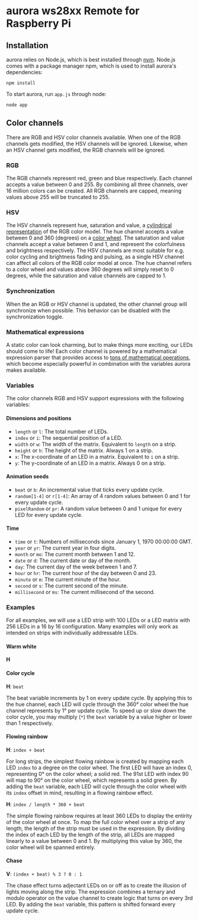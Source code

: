 # aurora ws28xx Remote for Raspberry Pi

## Installation
aurora relies on Node.js, which is best installed through [nvm](https://github.com/creationix/nvm). Node.js comes with a package manager npm, which is used to install aurora's dependencies:

`npm install`

To start aurora, run `app.js` through node:

`node app`

## Color channels
There are RGB and HSV color channels available. When one of the RGB channels gets modified, the HSV channels will be ignored. Likewise, when an HSV channel gets modified, the RGB channels will be ignored.

### RGB
The RGB channels represent red, green and blue respectively. Each channel accepts a value between 0 and 255. By combining all three channels, over 16 million colors can be created. All RGB channels are capped, meaning values above 255 will be truncated to 255.

### HSV
The HSV channels represent hue, saturation and value, a [cylindrical representation](http://i.imgur.com/iYzgRRI.png) of the RGB color model. The hue channel accepts a value between 0 and 360 (degrees) on a [color wheel](http://i.imgur.com/5UpyIGh.png). The saturation and value channels accept a value between 0 and 1, and represent the colorfulness and brightness respectively. The HSV channels are most suitable for e.g. color cycling and brightness fading and pulsing, as a single HSV channel can affect all colors of the RGB color model at once. The hue channel refers to a color wheel and values above 360 degrees will simply reset to 0 degrees, while the saturation and value channels are capped to 1.

### Synchronization
When the an RGB or HSV channel is updated, the other channel group will synchronize when possible. This behavior can be disabled with the synchronization toggle.

### Mathematical expressions
A static color can look charming, but to make things more exciting, our LEDs should come to life! Each color channel is powered by a mathematical expression parser that provides access to [tons of mathematical operations](http://mathjs.org/docs/expressions/syntax.html), which become especially powerful in combination with the variables aurora makes available.

### Variables
The color channels RGB and HSV support expressions with the following variables:

#### Dimensions and positions
* `length` or `l`: The total number of LEDs.
* `index` or `i`: The sequential position of a LED.
* `width` or `w`: The width of the matrix. Equivalent to `length` on a strip.
* `height` or `h`: The height of the matrix. Always 1 on a strip.
* `x`: The x-coordinate of an LED in a matrix. Equivalent to `i` on a strip.
* `y`: The y-coordinate of an LED in a matrix. Always 0 on a strip.

#### Animation seeds
* `beat` or `b`: An incremental value that ticks every update cycle.
* `random[1-4]` or `r[1-4]`: An array of 4 random values between 0 and 1 for every update cycle.
* `pixelRandom` or `pr`: A random value between 0 and 1 unique for every LED for every update cycle.

#### Time
* `time` or `t`: Numbers of milliseconds since January 1, 1970 00:00:00 GMT.
* `year` or `yr`: The current year in four digits.
* `month` or `mo`: The current month between 1 and 12.
* `date` or `d`: The current date or day of the month.
* `day`: The current day of the week between 1 and 7.
* `hour` or `hr`: The current hour of the day between 0 and 23.
* `minute` or `m`: The current minute of the hour.
* `second` or `s`: The current second of the minute.
* `millisecond` or `ms`: The current millisecond of the second.

### Examples
For all examples, we will use a LED strip with 100 LEDs or a LED matrix with 256 LEDs in a 16 by 16 configuration. Many examples will only work as intended on strips with individually addressable LEDs.

#### Warm white

**H**

#### Color cycle

**H**: `beat`

The beat variable increments by 1 on every update cycle. By applying this to the hue channel, each LED will cycle through the 360° color wheel the hue channel represents by 1° per update cycle. To speed up or slow down the color cycle, you may multiply (`*`) the `beat` variable by a value higher or lower than 1 respectively.

#### Flowing rainbow

**H**: `index + beat`

For long strips, the simplest flowing rainbow is created by mapping each LED `index` to a degree on the color wheel. The first LED will have an index 0, representing 0° on the color wheel; a solid red. The 91st LED with index 90 will map to 90° on the color wheel, which represents a solid green. By adding the `beat` variable, each LED will cycle through the color wheel with its `index` offset in mind, resulting in a flowing rainbow effect.

**H**: `index / length * 360 + beat`

The simple flowing rainbow requires at least 360 LEDs to display the entirity of the color wheel at once. To map the full color wheel over a strip of any length, the length of the strip must be used in the expression. By dividing the index of each LED by the length of the strip, all LEDs are mapped linearly to a value between 0 and 1. By multiplying this value by 360, the color wheel will be spanned entirely.

#### Chase

**V**: `(index + beat) % 3 ? 0 : 1`

The chase effect turns adjectant LEDs on or off as to create the illusion of lights moving along the strip. The expression combines a ternary and modulo operator on the value channel to create logic that turns on every 3rd LED. By adding the `beat` variable, this pattern is shifted forward every update cycle.
